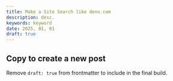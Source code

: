 ```yaml
---
title: Make a Site Search like deno.com
description: desc.
keywords: keyword
date: 2025, 01, 01
draft: true
---
```


<!-- <drab-youtube aria-label="YouTube Tutorial" uid="">
    <iframe data-content loading="lazy"></iframe>
</drab-youtube> -->

## Copy to create a new post

Remove `draft: true` from frontmatter to include in the final build.
